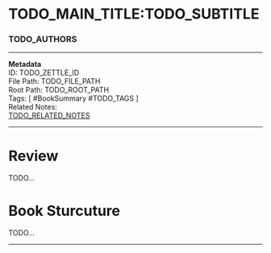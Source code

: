 # TODO_MAIN_TITLE:TODO_SUBTITLE
### TODO_AUTHORS
---
**Metadata**  
ID: TODO_ZETTLE_ID  
File Path: TODO_FILE_PATH  
Root Path: TODO_ROOT_PATH  
Tags: [ #BookSummary #TODO_TAGS ]  
Related Notes:  
[TODO_RELATED_NOTES](.)  

---
 
# Review
TODO...

# Book Sturcuture
TODO...

--- 

[TODO_BOOK_REFERENCE]: . "TODO_AUTHORS *TODO_MAIN_TITLE:TODO_SUBTITLE*)"  
